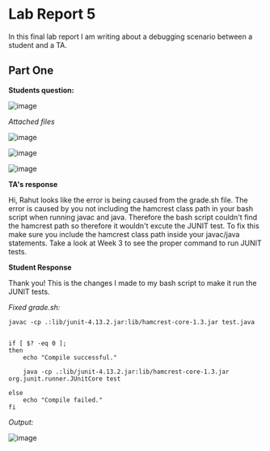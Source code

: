 # Lab Report 5


In this final lab report I am writing about a debugging scenario between a student and a TA.



## Part One

**Students question:**

![image](https://github.com/Rahut3/cse15l-lab-reports/assets/116214329/e849ec00-c8a0-4d99-8e22-ca68d8969aeb)

*Attached files*

![image](https://github.com/Rahut3/cse15l-lab-reports/assets/116214329/0ebbf242-3156-4378-9c59-dbcba6f154bb)

![image](https://github.com/Rahut3/cse15l-lab-reports/assets/116214329/3edb8f29-6350-4772-a52c-dcf57f59daa0)

![image](https://github.com/Rahut3/cse15l-lab-reports/assets/116214329/9883ecbd-d3d9-400d-af0f-91ae0296d692)



**TA's response**

Hi, Rahut looks like the error is being caused from the grade.sh file. The error is caused by you not including the hamcrest class path in your bash script when running javac and java. Therefore the bash script couldn't find the hamcrest path so therefore it wouldn't excute the JUNIT test. To fix this make sure you include the hamcrest class path inside your javac/java statements. Take a look at Week 3 to see the proper command to run JUNIT tests.


**Student Response**

Thank you! This is the changes I made to my bash script to make it run the JUNIT tests.

*Fixed grade.sh:*

```
javac -cp .:lib/junit-4.13.2.jar:lib/hamcrest-core-1.3.jar test.java


if [ $? -eq 0 ]; 
then
    echo "Compile successful."

    java -cp .:lib/junit-4.13.2.jar:lib/hamcrest-core-1.3.jar org.junit.runner.JUnitCore test

else
    echo "Compile failed."
fi
```

*Output:*

![image](https://github.com/Rahut3/cse15l-lab-reports/assets/116214329/6c95c0a5-1710-4d94-b196-c88bd26d2980)
